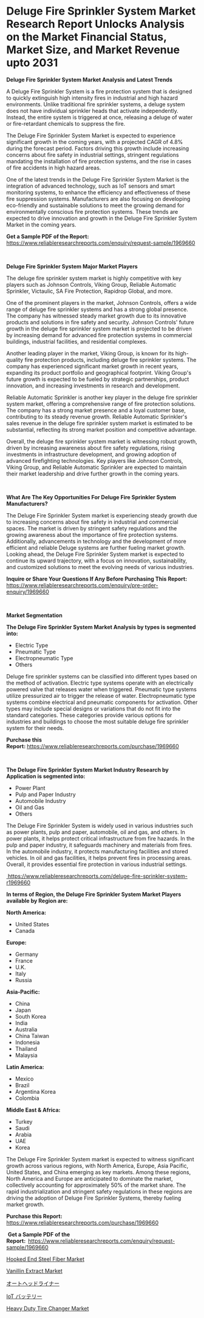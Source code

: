 <p><h1>Deluge Fire Sprinkler System Market Research Report Unlocks Analysis on the Market Financial Status, Market Size, and Market Revenue upto 2031</h1></p><p><strong>Deluge Fire Sprinkler System Market Analysis and Latest Trends</strong></p>
<p><p>A Deluge Fire Sprinkler System is a fire protection system that is designed to quickly extinguish high intensity fires in industrial and high hazard environments. Unlike traditional fire sprinkler systems, a deluge system does not have individual sprinkler heads that activate independently. Instead, the entire system is triggered at once, releasing a deluge of water or fire-retardant chemicals to suppress the fire.</p><p>The Deluge Fire Sprinkler System Market is expected to experience significant growth in the coming years, with a projected CAGR of 4.8% during the forecast period. Factors driving this growth include increasing concerns about fire safety in industrial settings, stringent regulations mandating the installation of fire protection systems, and the rise in cases of fire accidents in high hazard areas.</p><p>One of the latest trends in the Deluge Fire Sprinkler System Market is the integration of advanced technology, such as IoT sensors and smart monitoring systems, to enhance the efficiency and effectiveness of these fire suppression systems. Manufacturers are also focusing on developing eco-friendly and sustainable solutions to meet the growing demand for environmentally conscious fire protection systems. These trends are expected to drive innovation and growth in the Deluge Fire Sprinkler System Market in the coming years.</p></p>
<p><strong>Get a Sample PDF of the Report:&nbsp;</strong> <a href="https://www.reliableresearchreports.com/enquiry/request-sample/1969660">https://www.reliableresearchreports.com/enquiry/request-sample/1969660</a></p>
<p>&nbsp;</p>
<p><strong>Deluge Fire Sprinkler System Major Market Players</strong></p>
<p><p>The deluge fire sprinkler system market is highly competitive with key players such as Johnson Controls, Viking Group, Reliable Automatic Sprinkler, Victaulic, SA Fire Protection, Rapidrop Global, and more.</p><p>One of the prominent players in the market, Johnson Controls, offers a wide range of deluge fire sprinkler systems and has a strong global presence. The company has witnessed steady market growth due to its innovative products and solutions in fire safety and security. Johnson Controls' future growth in the deluge fire sprinkler system market is projected to be driven by increasing demand for advanced fire protection systems in commercial buildings, industrial facilities, and residential complexes.</p><p>Another leading player in the market, Viking Group, is known for its high-quality fire protection products, including deluge fire sprinkler systems. The company has experienced significant market growth in recent years, expanding its product portfolio and geographical footprint. Viking Group's future growth is expected to be fueled by strategic partnerships, product innovation, and increasing investments in research and development.</p><p>Reliable Automatic Sprinkler is another key player in the deluge fire sprinkler system market, offering a comprehensive range of fire protection solutions. The company has a strong market presence and a loyal customer base, contributing to its steady revenue growth. Reliable Automatic Sprinkler's sales revenue in the deluge fire sprinkler system market is estimated to be substantial, reflecting its strong market position and competitive advantage.</p><p>Overall, the deluge fire sprinkler system market is witnessing robust growth, driven by increasing awareness about fire safety regulations, rising investments in infrastructure development, and growing adoption of advanced firefighting technologies. Key players like Johnson Controls, Viking Group, and Reliable Automatic Sprinkler are expected to maintain their market leadership and drive further growth in the coming years.</p></p>
<p>&nbsp;</p>
<p><strong>What Are The Key Opportunities For Deluge Fire Sprinkler System Manufacturers?</strong></p>
<p><p>The Deluge Fire Sprinkler System market is experiencing steady growth due to increasing concerns about fire safety in industrial and commercial spaces. The market is driven by stringent safety regulations and the growing awareness about the importance of fire protection systems. Additionally, advancements in technology and the development of more efficient and reliable Deluge systems are further fueling market growth. Looking ahead, the Deluge Fire Sprinkler System market is expected to continue its upward trajectory, with a focus on innovation, sustainability, and customized solutions to meet the evolving needs of various industries.</p></p>
<p><strong>Inquire or Share Your Questions If Any Before Purchasing This Report:</strong> <a href="https://www.reliableresearchreports.com/enquiry/pre-order-enquiry/1969660">https://www.reliableresearchreports.com/enquiry/pre-order-enquiry/1969660</a></p>
<p>&nbsp;</p>
<p><strong>Market Segmentation</strong></p>
<p><strong>The Deluge Fire Sprinkler System Market Analysis by types is segmented into:</strong></p>
<p><ul><li>Electric Type</li><li>Pneumatic Type</li><li>Electropneumatic Type</li><li>Others</li></ul></p>
<p><p>Deluge fire sprinkler systems can be classified into different types based on the method of activation. Electric type systems operate with an electrically powered valve that releases water when triggered. Pneumatic type systems utilize pressurized air to trigger the release of water. Electropneumatic type systems combine electrical and pneumatic components for activation. Other types may include special designs or variations that do not fit into the standard categories. These categories provide various options for industries and buildings to choose the most suitable deluge fire sprinkler system for their needs.</p></p>
<p><strong>Purchase this Report:&nbsp;</strong><a href="https://www.reliableresearchreports.com/purchase/1969660">https://www.reliableresearchreports.com/purchase/1969660</a></p>
<p>&nbsp;</p>
<p><strong>The Deluge Fire Sprinkler System Market Industry Research by Application is segmented into:</strong></p>
<p><ul><li>Power Plant</li><li>Pulp and Paper Industry</li><li>Automobile Industry</li><li>Oil and Gas</li><li>Others</li></ul></p>
<p><p>The Deluge Fire Sprinkler System is widely used in various industries such as power plants, pulp and paper, automobile, oil and gas, and others. In power plants, it helps protect critical infrastructure from fire hazards. In the pulp and paper industry, it safeguards machinery and materials from fires. In the automobile industry, it protects manufacturing facilities and stored vehicles. In oil and gas facilities, it helps prevent fires in processing areas. Overall, it provides essential fire protection in various industrial settings.</p></p>
<p><a href="https://www.reliableresearchreports.com/deluge-fire-sprinkler-system-r1969660">&nbsp;https://www.reliableresearchreports.com/deluge-fire-sprinkler-system-r1969660</a></p>
<p><strong>In terms of Region, the Deluge Fire Sprinkler System Market Players available by Region are:</strong></p>
<p>
    <p> <strong> North America: </strong>
        <ul>
            <li>United States</li>
            <li>Canada</li>
        </ul>
        </p> 
    <p> <strong> Europe: </strong>
        <ul>
            <li>Germany</li>
            <li>France</li>
            <li>U.K.</li>
            <li>Italy</li>
            <li>Russia</li>
        </ul>
        </p> 
    <p> <strong> Asia-Pacific: </strong>
        <ul>
            <li>China</li>
            <li>Japan</li>
            <li>South Korea</li>
            <li>India</li>
            <li>Australia</li>
            <li>China Taiwan</li>
            <li>Indonesia</li>
            <li>Thailand</li>
            <li>Malaysia</li>
        </ul>
        </p> 
    <p> <strong> Latin America: </strong>
        <ul>
            <li>Mexico</li>
            <li>Brazil</li>
            <li>Argentina Korea</li>
            <li>Colombia</li>
        </ul>
        </p> 
    <p> <strong> Middle East & Africa: </strong>
        <ul>
            <li>Turkey</li>
            <li>Saudi</li>
            <li>Arabia</li>
            <li>UAE</li>
            <li>Korea</li>
        </ul>
    </p>
    </p>
<p><p>The Deluge Fire Sprinkler System market is expected to witness significant growth across various regions, with North America, Europe, Asia Pacific, United States, and China emerging as key markets. Among these regions, North America and Europe are anticipated to dominate the market, collectively accounting for approximately 50% of the market share. The rapid industrialization and stringent safety regulations in these regions are driving the adoption of Deluge Fire Sprinkler Systems, thereby fueling market growth.</p></p>
<p><strong>Purchase this Report: </strong><a href="https://www.reliableresearchreports.com/purchase/1969660">https://www.reliableresearchreports.com/purchase/1969660</a></p>
<p>&nbsp;<strong>Get a Sample PDF of the Report:&nbsp;&nbsp;</strong><a href="https://www.reliableresearchreports.com/enquiry/request-sample/1969660">https://www.reliableresearchreports.com/enquiry/request-sample/1969660</a></p>
<p><strong></strong></p>
<p><p><a href="https://issuu.com/reportprime-2/docs/hooked-end-steel-fiber-market-size-2030.pptx">Hooked End Steel Fiber Market</a></p><p><a href="https://issuu.com/reportprime-2/docs/vanillin-extract-market-size-2030.pptx">Vanillin Extract Market</a></p><p><a href="https://github.com/vlcostes/Market-Research-Report-List-1/blob/main/437791633719.md">オートヘッドライナー</a></p><p><a href="https://github.com/gfggqjbfys368009/Market-Research-Report-List-1/blob/main/520918233718.md">IoT バッテリー</a></p><p><a href="https://github.com/fiixsa/Market-Research-Report-List-2/blob/main/heavy-duty-tire-changer-market.md">Heavy Duty Tire Changer Market</a></p></p>